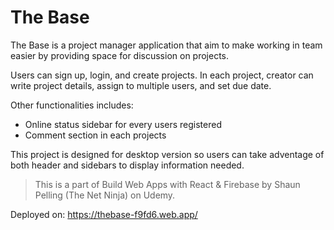 # The Base

The Base is a project manager application that aim to make working in team easier by providing space for discussion on projects.

Users can sign up, login, and create projects. In each project, creator can write project details, assign to multiple users, and set due date.

Other functionalities includes:
- Online status sidebar for every users registered
- Comment section in each projects

This project is designed for desktop version so users can take adventage of both header and sidebars to display information needed.


> This is a part of Build Web Apps with React & Firebase by Shaun Pelling (The Net Ninja) on Udemy.

Deployed on: https://thebase-f9fd6.web.app/

